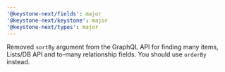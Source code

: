 ```yaml
---
'@keystone-next/fields': major
'@keystone-next/keystone': major
'@keystone-next/types': major
---
```


Removed `sortBy` argument from the GraphQL API for finding many items, Lists/DB API and to-many relationship fields. You should use `orderBy` instead.
